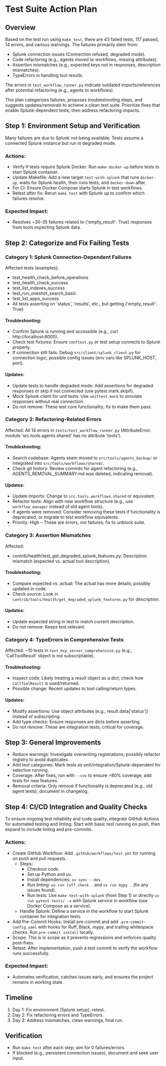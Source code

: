 # Test Suite Action Plan

## Overview
Based on the test run using `make test`, there are 43 failed tests, 117 passed, 14 errors, and various warnings. The failures primarily stem from:
- Splunk connection issues (Connection refused, degraded mode).
- Code refactoring (e.g., agents moved to workflows, missing attributes).
- Assertion mismatches (e.g., expected keys not in responses, description mismatches).
- TypeErrors in handling tool results.

The errors in `test_workflow_runner.py` indicate outdated imports/references after potential refactoring (e.g., agents to workflows).

This plan categorizes failures, proposes troubleshooting steps, and suggests updates/removals to achieve a clean test suite. Prioritize fixes that enable Splunk-dependent tests, then address refactoring impacts.

## Step 1: Environment Setup and Verification
Many failures are due to Splunk not being available. Tests assume a connected Splunk instance but run in degraded mode.

### Actions:
- Verify if tests require Splunk Docker: Run `make docker-up` before tests to start Splunk container.
- Update Makefile: Add a new target `test-with-splunk` that runs `docker-up`, waits for Splunk health, then runs tests, and `docker-down` after.
- For CI: Ensure Docker Compose starts Splunk in test workflows.
- Retest after fix: Rerun `make test` with Splunk up to confirm which failures resolve.

### Expected Impact:
- Resolves ~30-35 failures related to {'empty_result': True} responses from tools expecting Splunk data.

## Step 2: Categorize and Fix Failing Tests

### Category 1: Splunk Connection-Dependent Failures
Affected tests (examples):
- test_health_check_before_operations
- test_health_check_success
- test_list_indexes_success
- test_run_oneshot_search_basic
- test_list_apps_success
- All tests asserting on 'status', 'results', etc., but getting {'empty_result': True}

#### Troubleshooting:
- Confirm Splunk is running and accessible (e.g., curl http://localhost:8000).
- Check test fixtures: Ensure `conftest.py` or test setup connects to Splunk properly.
- If connection still fails: Debug `src/client/splunk_client.py` for connection logic; possible config issues (env vars like SPLUNK_HOST, port).

#### Updates:
- Update tests to handle degraded mode: Add assertions for degraded responses or skip if not connected (use pytest.mark.skipif).
- Mock Splunk client for unit tests: Use `unittest.mock` to simulate responses without real connection.
- Do not remove: These test core functionality; fix to make them pass.

### Category 2: Refactoring-Related Errors
Affected: All 14 errors in `tests/test_workflow_runner.py` (AttributeError: module 'src.tools.agents.shared' has no attribute 'tools').

#### Troubleshooting:
- Search codebase: Agents seem moved to `src/tools/agents_backup/` or integrated into `src/tools/workflows/shared/`.
- Check git history: Review commits for agent refactoring (e.g., AGENTS_REMOVAL_SUMMARY.md was deleted, indicating removal).

#### Updates:
- Update imports: Change to `src.tools.workflows.shared` or equivalent.
- Refactor tests: Align with new workflow structure (e.g., use `workflow_manager` instead of old agent tools).
- If agents were removed: Consider removing these tests if functionality is deprecated, or migrate to test workflow equivalents.
- Priority: High – These are errors, not failures; fix to unblock suite.

### Category 3: Assertion Mismatches
Affected:
- contrib/health/test_get_degraded_splunk_features.py: Description mismatch (expected vs. actual tool description).

#### Troubleshooting:
- Compare expected vs. actual: The actual has more details; possibly updated in code.
- Check source: Look in `contrib/tools/health/get_degraded_splunk_features.py` for description.

#### Updates:
- Update expected string in test to match current description.
- Do not remove: Keeps test relevant.

### Category 4: TypeErrors in Comprehensive Tests
Affected: ~10 tests in `test_mcp_server_comprehensive.py` (e.g., 'CallToolResult' object is not subscriptable).

#### Troubleshooting:
- Inspect code: Likely treating a result object as a dict; check how `CallToolResult` is used/returned.
- Possible change: Recent updates to tool calling/return types.

#### Updates:
- Modify assertions: Use object attributes (e.g., result.data['status']) instead of subscripting.
- Add type checks: Ensure responses are dicts before asserting.
- Do not remove: These are integration tests; critical for coverage.

## Step 3: General Improvements
- Reduce warnings: Investigate overwriting registrations; possibly refactor registry to avoid duplicates.
- Add test categories: Mark tests as unit/integration/Splunk-dependent for selective running.
- Coverage: After fixes, run with `--cov` to ensure >80% coverage; add tests for new features.
- Removal criteria: Only remove if functionality is deprecated (e.g., old agent tests); document in changelog.

## Step 4: CI/CD Integration and Quality Checks
To ensure ongoing test reliability and code quality, integrate GitHub Actions for automated testing and linting. Start with basic test running on push, then expand to include linting and pre-commits.

### Actions:
- Create GitHub Workflow: Add `.github/workflows/test.yml` for running on push and pull requests.
  - Steps:
    - Checkout code.
    - Set up Python and uv.
    - Install dependencies: `uv sync --dev`.
    - Run linting: `uv run ruff check .` and `uv run mypy .` (fix any issues found).
    - Run tests: Use `make test-with-splunk` (from Step 1) or directly `uv run pytest tests/ -v` with Splunk service in workflow (use Docker Compose as a service).
  - Handle Splunk: Define a service in the workflow to start Splunk container for integration tests.
- Add Pre-Commit Hooks: Install pre-commit and add `.pre-commit-config.yaml` with hooks for Ruff, Black, mypy, and trailing whitespace checks. Run `pre-commit install` locally.
- Scope: This is in scope as it prevents regressions and enforces quality post-fixes.
- Retest: After implementation, push a test commit to verify the workflow runs successfully.

### Expected Impact:
- Automates verification, catches issues early, and ensures the project remains in working state.

## Timeline
1. Day 1: Fix environment (Splunk setup), retest.
2. Day 2: Fix refactoring errors and TypeErrors.
3. Day 3: Address mismatches, clean warnings, final run.

## Verification
- Run `make test` after each step; aim for 0 failures/errors.
- If blocked (e.g., persistent connection issues), document and seek user input.
